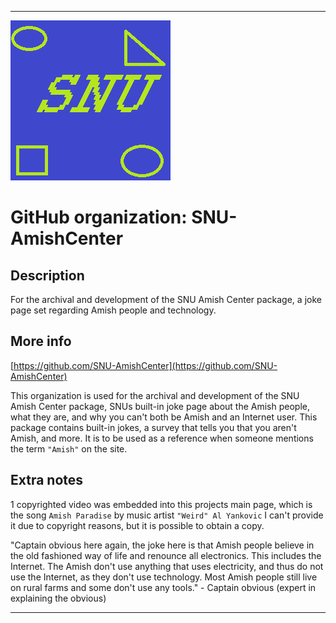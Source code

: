 
***

![SNU_blue_and_gold_legacy_icon.png failed to load. The file may be missing or corrupt. Check the file path for errors first.](/AdditionalInfo/2/SNU-AmishCenter/SNU_blue_and_gold_legacy_icon.png)

# GitHub organization: SNU-AmishCenter

## Description

For the archival and development of the SNU Amish Center package, a joke page set regarding Amish people and technology.

## More info

[https://github.com/SNU-AmishCenter](https://github.com/SNU-AmishCenter)

This organization is used for the archival and development of the SNU Amish Center package, SNUs built-in joke page about the Amish people, what they are, and why you can't both be Amish and an Internet user. This package contains built-in jokes, a survey that tells you that you aren't Amish, and more. It is to be used as a reference when someone mentions the term `"Amish"` on the site.

## Extra notes

1 copyrighted video was embedded into this projects main page, which is the song `Amish Paradise` by music artist `"Weird" Al Yankovic` I can't provide it due to copyright reasons, but it is possible to obtain a copy.

"Captain obvious here again, the joke here is that Amish people believe in the old fashioned way of life and renounce all electronics. This includes the Internet. The Amish don't use anything that uses electricity, and thus do not use the Internet, as they don't use technology. Most Amish people still live on rural farms and some don't use any tools." - Captain obvious (expert in explaining the obvious)

***

